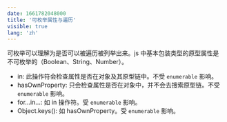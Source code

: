 ```yaml
---
date: 1661782048000
title: '可枚举属性与遍历'
visible: true
lang: 'zh'
---
```


可枚举可以理解为是否可以被遍历被列举出来。js 中基本包装类型的原型属性是不可枚举的（Boolean、String、Number）。

- in: 此操作符会检查属性是否在对象及其原型链中。不受 `enumerable` 影响。
- hasOwnProperty: 只会检查属性是否在对象中，并不会去搜索原型链。不受 `enumerable` 影响。
- for...in...: 如 in 操作符。受 `enumerable` 影响。
- Object.keys(): 如 hasOwnProperty。受 `enumerable` 影响。
